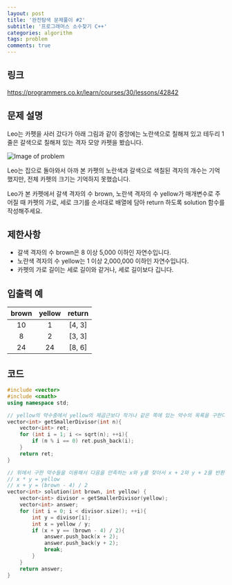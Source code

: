 ```yaml
---
layout: post
title: '완전탐색 문제풀이 #2'
subtitle: '프로그래머스 소수찾기 C++'
categories: algorithm
tags: problem
comments: true
---
```


## 링크
<https://programmers.co.kr/learn/courses/30/lessons/42842>

## 문제 설명
Leo는 카펫을 사러 갔다가 아래 그림과 같이 중앙에는 노란색으로 칠해져 있고 테두리 1줄은 갈색으로 칠해져 있는 격자 모양 카펫을 봤습니다.

![Image of problem](https://grepp-programmers.s3.ap-northeast-2.amazonaws.com/files/production/b1ebb809-f333-4df2-bc81-02682900dc2d/carpet.png)

Leo는 집으로 돌아와서 아까 본 카펫의 노란색과 갈색으로 색칠된 격자의 개수는 기억했지만, 전체 카펫의 크기는 기억하지 못했습니다.

Leo가 본 카펫에서 갈색 격자의 수 brown, 노란색 격자의 수 yellow가 매개변수로 주어질 때 카펫의 가로, 세로 크기를 순서대로 배열에 담아 return 하도록 solution 함수를 작성해주세요.

## 제한사항
- 갈색 격자의 수 brown은 8 이상 5,000 이하인 자연수입니다.
- 노란색 격자의 수 yellow는 1 이상 2,000,000 이하인 자연수입니다.
- 카펫의 가로 길이는 세로 길이와 같거나, 세로 길이보다 깁니다.

## 입출력 예

|   brown   |  yellow   |    return     |
|:---------:|:---------:|:-------------:|
|    10     |     1     |    [4, 3]     |
|     8     |     2     |    [3, 3]     |
|    24     |    24     |    [8, 6]     |

## 코드
```cpp
#include <vector>
#include <cmath>
using namespace std;

// yellow의 약수중에서 yellow의 제곱근보다 작거나 같은 쪽에 있는 약수의 목록을 구한다
vector<int> getSmallerDivisor(int n){
    vector<int> ret;
    for (int i = 1; i <= sqrt(n); ++i){
        if (n % i == 0) ret.push_back(i);
    }
    return ret;
}

// 위에서 구한 약수들을 이용해서 다음을 만족하는 x와 y를 찾아서 x + 2와 y + 2를 반환한다.
// x * y = yellow
// x + y = (brown - 4) / 2
vector<int> solution(int brown, int yellow) {
    vector<int> divisor = getSmallerDivisor(yellow);
    vector<int> answer;
    for (int i = 0; i < divisor.size(); ++i){
        int y = divisor[i];
        int x = yellow / y;
        if (x + y == (brown - 4) / 2){
            answer.push_back(x + 2);
            answer.push_back(y + 2);
            break;
        }
    }
    return answer;
}
```

